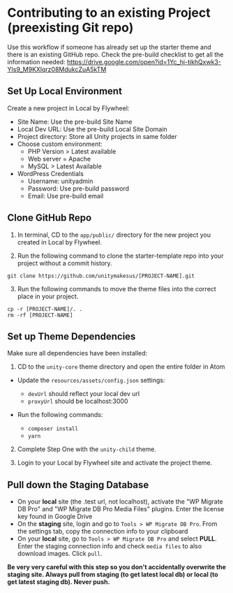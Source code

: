 # Contributing to an existing Project (preexisting Git repo)
Use this workflow if someone has already set up the starter theme and there is an existing GitHub repo. Check the pre-build checklist to get all the information needed: https://drive.google.com/open?id=1Yc_hj-tikhQxwk3-YIs9_M9KXlqrz08MdukcZuA5kTM

## Set Up Local Environment
Create a new project in Local by Flywheel:
* Site Name: Use the pre-build Site Name
* Local Dev URL: Use the pre-build Local Site Domain
* Project directory: Store all Unity projects in same folder
* Choose custom environment:
  * PHP Version > Latest available
  * Web server = Apache
  * MySQL > Latest Available
* WordPress Credentials
  * Username: unityadmin
  * Password: Use pre-build password
  * Email: Use pre-build email

## Clone GitHub Repo
1. In terminal, CD to the `app/public/` directory for the new project you created in Local by Flywheel.

2. Run the following command to clone the starter-template repo into your project without a commit history.

```shell
git clone https://github.com/unitymakesus/[PROJECT-NAME].git
```

3. Run the following commands to move the theme files into the correct place in your project.
```shell
cp -r [PROJECT-NAME]/. .
rm -rf [PROJECT-NAME]
```

## Set up Theme Dependencies
Make sure all dependencies have been installed:

1. CD to the `unity-core` theme directory and open the entire folder in Atom

* Update the `resources/assets/config.json` settings:
  * `devUrl` should reflect your local dev url
  * `proxyUrl` should be localhost:3000

* Run the following commands:
  * `composer install`
  * `yarn`  

2. Complete Step One with the `unity-child` theme.  

3. Login to your Local by Flywheel site and activate the project theme.

## Pull down the Staging Database
- On your **local** site (the .test url, not localhost), activate the "WP Migrate DB Pro" and "WP Migrate DB Pro Media Files" plugins. Enter the license key found in Google Drive
- On the **staging** site, login and go to `Tools > WP Migrate DB Pro`. From the settings tab, copy the connection info to your clipboard
- On your **local** site, go to `Tools > WP Migrate DB Pro` and select **PULL**. Enter the staging connection info and check `media files` to also download images. Click `pull`.

**Be very very careful with this step so you don't accidentally overwrite the staging site. Always pull from staging (to get latest local db) or local (to get latest staging db). Never push.**

